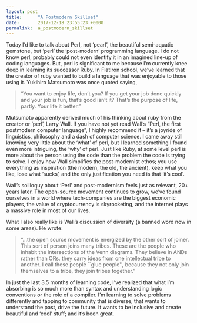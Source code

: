 ```yaml
---
layout: post
title:      "A Postmodern Skillset"
date:       2017-12-18 23:55:23 +0000
permalink:  a_postmodern_skillset
---
```



Today I’d like to talk about Perl, not ‘pearl’, the beautiful semi-aquatic gemstone, but ‘perl’ the ‘post-modern’ programming language. I do not know perl, probably could not even identify it in an imagined line-up of coding languages. But, perl is significant to me because I’m currently knee deep in learning its successor Ruby. In FlatIron school, we’ve learned that the creator of ruby wanted to build a language that was enjoyable to those using it. Yukihiro Matsumoto was once quoted saying,

> “You want to enjoy life, don’t you? If you get your job done quickly and your job is fun, that’s good isn’t it? That’s the purpose of life, partly. Your life it better.”

Mutsumoto apparently derived much of his thinking about ruby from the creator or ‘perl’, Larry Wall. If you have not yet read Wall’s “Perl, the first postmodern computer language”, I highly recommend it – it’s a joyride of linguistics, philosophy and a dash of computer science. I came away still knowing very little about the ‘what’ of perl, but I learned something I found even more intriguing, the ‘why’ of perl. Just like Ruby, at some level perl is more about the person using the code than the problem the code is trying to solve. I enjoy how Wall simplifies the post-modernist ethos; you use everything as inspiration (the modern, the old, the ancient), keep what you like, lose what ‘sucks’, and the only justification you need is that ‘it’s cool’.

Wall’s soliloquy about ‘Perl’ and post-modernism feels just as relevant, 20+ years later. The open-source movement continues to grow, we’ve found ourselves in a world where tech-companies are the biggest economic players, the value of cryptocurrency is skyrocketing, and the internet plays a massive role in most of our lives.

What I also really like is Wall’s discussion of diversity (a banned word now in some areas). He wrote: 

> “…the open source movement is energized by the other sort of joiner. This sort of person joins many tribes. These are the people who inhabit the intersections of the Venn diagrams. They believe in ANDs rather than ORs. they carry ideas from one intellectual tribe to another. I call these people ``glue people'', because they not only join themselves to a tribe, they join tribes together.”

In just the last 3.5 months of learning code, I’ve realized that what I’m absorbing is so much more than syntax and understanding logic conventions or the role of a compiler. I’m learning to solve problems differently and tapping to community that is diverse, that wants to understand the past, drive the future. It wants to be inclusive and create beautiful and ‘cool’ stuff; and it’s been great. 




